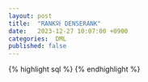 ```yaml
---
layout: post
title:  "RANK와 DENSERANK"
date:   2023-12-27 10:07:00 +0900
categories:  DML
published: false
---
```


{% highlight sql %}
{% endhighlight %}